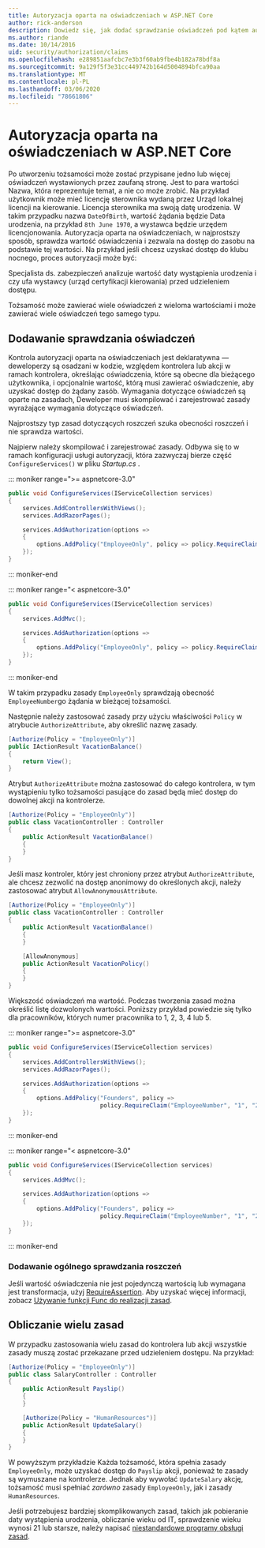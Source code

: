 ```yaml
---
title: Autoryzacja oparta na oświadczeniach w ASP.NET Core
author: rick-anderson
description: Dowiedz się, jak dodać sprawdzanie oświadczeń pod kątem autoryzacji w aplikacji ASP.NET Core.
ms.author: riande
ms.date: 10/14/2016
uid: security/authorization/claims
ms.openlocfilehash: e289851aafcbc7e3b3f60ab9fbe4b182a78bdf8a
ms.sourcegitcommit: 9a129f5f3e31cc449742b164d5004894bfca90aa
ms.translationtype: MT
ms.contentlocale: pl-PL
ms.lasthandoff: 03/06/2020
ms.locfileid: "78661806"
---
```

# <a name="claims-based-authorization-in-aspnet-core"></a>Autoryzacja oparta na oświadczeniach w ASP.NET Core

<a name="security-authorization-claims-based"></a>

Po utworzeniu tożsamości może zostać przypisane jedno lub więcej oświadczeń wystawionych przez zaufaną stronę. Jest to para wartości Nazwa, która reprezentuje temat, a nie co może zrobić. Na przykład użytkownik może mieć licencję sterownika wydaną przez Urząd lokalnej licencji na kierowanie. Licencja sterownika ma swoją datę urodzenia. W takim przypadku nazwa `DateOfBirth`, wartość żądania będzie Data urodzenia, na przykład `8th June 1970`, a wystawca będzie urzędem licencjonowania. Autoryzacja oparta na oświadczeniach, w najprostszy sposób, sprawdza wartość oświadczenia i zezwala na dostęp do zasobu na podstawie tej wartości. Na przykład jeśli chcesz uzyskać dostęp do klubu nocnego, proces autoryzacji może być:

Specjalista ds. zabezpieczeń analizuje wartość daty wystąpienia urodzenia i czy ufa wystawcy (urząd certyfikacji kierowania) przed udzieleniem dostępu.

Tożsamość może zawierać wiele oświadczeń z wieloma wartościami i może zawierać wiele oświadczeń tego samego typu.

## <a name="adding-claims-checks"></a>Dodawanie sprawdzania oświadczeń

Kontrola autoryzacji oparta na oświadczeniach jest deklaratywna — deweloperzy są osadzani w kodzie, względem kontrolera lub akcji w ramach kontrolera, określając oświadczenia, które są obecne dla bieżącego użytkownika, i opcjonalnie wartość, którą musi zawierać oświadczenie, aby uzyskać dostęp do żądany zasób. Wymagania dotyczące oświadczeń są oparte na zasadach, Deweloper musi skompilować i zarejestrować zasady wyrażające wymagania dotyczące oświadczeń.

Najprostszy typ zasad dotyczących roszczeń szuka obecności roszczeń i nie sprawdza wartości.

Najpierw należy skompilować i zarejestrować zasady. Odbywa się to w ramach konfiguracji usługi autoryzacji, która zazwyczaj bierze część `ConfigureServices()` w pliku *Startup.cs* .

::: moniker range=">= aspnetcore-3.0"

```csharp
public void ConfigureServices(IServiceCollection services)
{
    services.AddControllersWithViews();
    services.AddRazorPages();

    services.AddAuthorization(options =>
    {
        options.AddPolicy("EmployeeOnly", policy => policy.RequireClaim("EmployeeNumber"));
    });
}
```

::: moniker-end

::: moniker range="< aspnetcore-3.0"

```csharp
public void ConfigureServices(IServiceCollection services)
{
    services.AddMvc();

    services.AddAuthorization(options =>
    {
        options.AddPolicy("EmployeeOnly", policy => policy.RequireClaim("EmployeeNumber"));
    });
}
```

::: moniker-end

W takim przypadku zasady `EmployeeOnly` sprawdzają obecność `EmployeeNumber`go żądania w bieżącej tożsamości.

Następnie należy zastosować zasady przy użyciu właściwości `Policy` w atrybucie `AuthorizeAttribute`, aby określić nazwę zasady.

```csharp
[Authorize(Policy = "EmployeeOnly")]
public IActionResult VacationBalance()
{
    return View();
}
```

Atrybut `AuthorizeAttribute` można zastosować do całego kontrolera, w tym wystąpieniu tylko tożsamości pasujące do zasad będą mieć dostęp do dowolnej akcji na kontrolerze.

```csharp
[Authorize(Policy = "EmployeeOnly")]
public class VacationController : Controller
{
    public ActionResult VacationBalance()
    {
    }
}
```

Jeśli masz kontroler, który jest chroniony przez atrybut `AuthorizeAttribute`, ale chcesz zezwolić na dostęp anonimowy do określonych akcji, należy zastosować atrybut `AllowAnonymousAttribute`.

```csharp
[Authorize(Policy = "EmployeeOnly")]
public class VacationController : Controller
{
    public ActionResult VacationBalance()
    {
    }

    [AllowAnonymous]
    public ActionResult VacationPolicy()
    {
    }
}
```

Większość oświadczeń ma wartość. Podczas tworzenia zasad można określić listę dozwolonych wartości. Poniższy przykład powiedzie się tylko dla pracowników, których numer pracownika to 1, 2, 3, 4 lub 5.

::: moniker range=">= aspnetcore-3.0"

```csharp
public void ConfigureServices(IServiceCollection services)
{
    services.AddControllersWithViews();
    services.AddRazorPages();

    services.AddAuthorization(options =>
    {
        options.AddPolicy("Founders", policy =>
                          policy.RequireClaim("EmployeeNumber", "1", "2", "3", "4", "5"));
    });
}
```

::: moniker-end

::: moniker range="< aspnetcore-3.0"

```csharp
public void ConfigureServices(IServiceCollection services)
{
    services.AddMvc();

    services.AddAuthorization(options =>
    {
        options.AddPolicy("Founders", policy =>
                          policy.RequireClaim("EmployeeNumber", "1", "2", "3", "4", "5"));
    });
}
```

::: moniker-end
### <a name="add-a-generic-claim-check"></a>Dodawanie ogólnego sprawdzania roszczeń

Jeśli wartość oświadczenia nie jest pojedynczą wartością lub wymagana jest transformacja, użyj [RequireAssertion](/dotnet/api/microsoft.aspnetcore.authorization.authorizationpolicybuilder.requireassertion). Aby uzyskać więcej informacji, zobacz [Używanie funkcji Func do realizacji zasad](xref:security/authorization/policies#using-a-func-to-fulfill-a-policy).

## <a name="multiple-policy-evaluation"></a>Obliczanie wielu zasad

W przypadku zastosowania wielu zasad do kontrolera lub akcji wszystkie zasady muszą zostać przekazane przed udzieleniem dostępu. Na przykład:

```csharp
[Authorize(Policy = "EmployeeOnly")]
public class SalaryController : Controller
{
    public ActionResult Payslip()
    {
    }

    [Authorize(Policy = "HumanResources")]
    public ActionResult UpdateSalary()
    {
    }
}
```

W powyższym przykładzie Każda tożsamość, która spełnia zasady `EmployeeOnly`, może uzyskać dostęp do `Payslip` akcji, ponieważ te zasady są wymuszane na kontrolerze. Jednak aby wywołać `UpdateSalary` akcję, tożsamość musi spełniać *zarówno* zasady `EmployeeOnly`, jak i zasady `HumanResources`.

Jeśli potrzebujesz bardziej skomplikowanych zasad, takich jak pobieranie daty wystąpienia urodzenia, obliczanie wieku od IT, sprawdzenie wieku wynosi 21 lub starsze, należy napisać [niestandardowe programy obsługi zasad](xref:security/authorization/policies).
